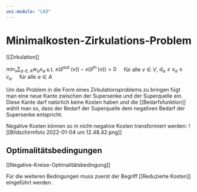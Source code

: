 ```yaml
---
uni-module: "LKO"
---
```


# Minimalkosten-Zirkulations-Problem

[[Zirkulation]]

$\min _{x} \sum_{a \in A} w_{a} x_{a}$
s.t. $x\left(\delta^{\text {out }}(v)\right)-x\left(\delta^{\text {in }}(v)\right)=0 \quad$ für alle $v \in V$,
$d_{a} \leq x_{a} \leq c_{a} \quad$ für alle $a \in A$

Um das Problem in die Form eines Zirkulationsproblems zu bringen fügt man eine neue Kante zwischen der Supersenke und der Superquelle ein. Diese Kante darf natürlich keine Kosten haben und die [[Bedarfsfunktion]] wählt man so, dass der Bedarf der Superquelle dem negativen Bedarf der Supersenke entspricht.

Negative Kosten können so in nicht-negative Kosten transformiert werden:
![[Bildschirmfoto 2022-01-04 um 12.48.42.png]]

## Optimalitätsbedingungen

[[Negative-Kreise-Optimalitätsbedingung]]

Für die weiteren Bedingungen muss zuerst der Begriff [[Reduzierte Kosten]] eingeführt werden.
